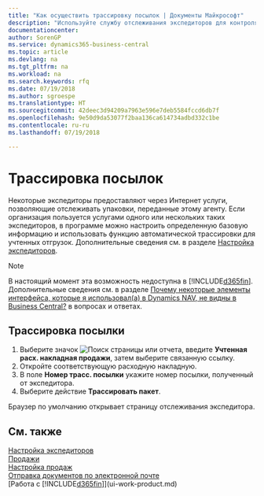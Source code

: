 ```yaml
---
title: "Как осуществить трассировку посылок | Документы Майкрософт"
description: "Используйте службу отслеживания экспедиторов для контроля хода доставки."
documentationcenter: 
author: SorenGP
ms.service: dynamics365-business-central
ms.topic: article
ms.devlang: na
ms.tgt_pltfrm: na
ms.workload: na
ms.search.keywords: rfq
ms.date: 07/19/2018
ms.author: sgroespe
ms.translationtype: HT
ms.sourcegitcommit: 42deec3d94209a7963e596e7deb5584fccd6db7f
ms.openlocfilehash: 9e50d9da53077f2baa136ca614734adbd332c1be
ms.contentlocale: ru-ru
ms.lasthandoff: 07/19/2018

---
```

# <a name="track-packages"></a>Трассировка посылок
Некоторые экспедиторы предоставляют через Интернет услуги, позволяющие отслеживать упаковки, переданные этому агенту. Если организация пользуется услугами одного или нескольких таких экспедиторов, в программе можно настроить определенную базовую информацию и использовать функцию автоматической трассировки для учтенных отгрузок. Дополнительные сведения см. в разделе [Настройка экспедиторов](sales-how-to-set-up-shipping-agents.md).  

> [!NOTE]
> В настоящий момент эта возможность недоступна в [!INCLUDE[d365fin](includes/d365fin_md.md)]. Дополнительные сведения см. в разделе [Почему некоторые элементы интерфейса, которые я использовал(а) в Dynamics NAV, не видны в Business Central?](https://docs.microsoft.com/en-us/dynamics365/business-central/across-faq#why-are-some-ui-elements-that-i-used-in-dynamics-nav-not-visible-in-) в вопросах и ответах.

## <a name="to-track-a-package"></a>Трассировка посылки
1. Выберите значок ![Поиск страницы или отчета](media/ui-search/search_small.png "Значок поиска страницы или отчета"), введите **Учтенная расх. накладная продажи**, затем выберите связанную ссылку.
2. Откройте соответствующую расходную накладную.
3. В поле **Номер трасс. посылки** укажите номер посылки, полученный от экспедитора.
4. Выберите действие **Трассировать пакет**.

Браузер по умолчанию открывает страницу отслеживания экспедитора.

## <a name="see-also"></a>См. также
[Настройка экспедиторов](sales-how-to-set-up-shipping-agents.md)  
[Продажи](sales-manage-sales.md)  
[Настройка продаж](sales-setup-sales.md)  
[Отправка документов по электронной почте](ui-how-send-documents-email.md)  
[Работа с [!INCLUDE[d365fin](includes/d365fin_md.md)]](ui-work-product.md)

